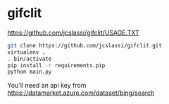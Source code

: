 gifclit
=======

https://github.com/jcslassi/gifclit/USAGE.TXT

```bash
git clone https://github.com/jcslassi/gifclit.git
virtualenv .
. bin/activate
pip install -r requirements.pip
python main.py
```

You'll need an api key from https://datamarket.azure.com/dataset/bing/search
